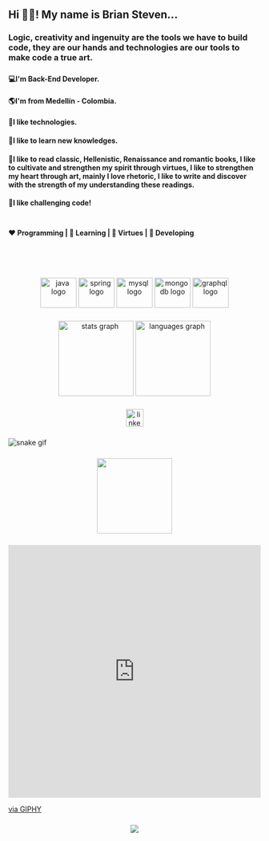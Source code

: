 <h2 align="left">Hi 👋🏻! My name is Brian Steven...</h2>

###

<h3 align="left">Logic, creativity and ingenuity are the tools we have to build code, they are our hands and technologies are our tools to make code a true art.</h3>

###

<h4>💻I'm Back-End Developer.</h4>
<h4>🌎I'm from Medellín - Colombia.</h4>
<h4>🌱I like technologies.</h4>
<h4>💎I like to learn new knowledges.</h4>
<h4>🔑I like to read classic, Hellenistic, Renaissance and romantic books, I like to cultivate and strengthen my spirit through virtues, I like to strengthen my heart through art, mainly I love rhetoric, I like to write and discover with the strength of my understanding these readings.</h4>
<h4>🚀I like challenging code!</h4>

###

<div align="center" style="display: flex; justify-content: space-between">
  <h4>❤ Programming | 🧡 Learning | 💙 Virtues | 💜 Developing</h4>
</div>

###

<br>

###

<div align="center">
  <img src="https://cdn.jsdelivr.net/gh/devicons/devicon/icons/java/java-original.svg" height="60" width="72" alt="java logo"  />
  <img src="https://cdn.jsdelivr.net/gh/devicons/devicon/icons/spring/spring-original.svg" height="60" width="72" alt="spring logo"  />
  <img src="https://cdn.jsdelivr.net/gh/devicons/devicon/icons/mysql/mysql-original.svg" height="60" width="72" alt="mysql logo"  />
  <img src="https://cdn.jsdelivr.net/gh/devicons/devicon/icons/mongodb/mongodb-original.svg" height="60" width="72" alt="mongodb logo"  />
  <img src="https://cdn.jsdelivr.net/gh/devicons/devicon/icons/graphql/graphql-plain.svg" height="60" width="72" alt="graphql logo"  />
</div>

###

<div align="center">
  <img src="https://github-readme-stats.vercel.app/api?hide_title=false&hide_rank=false&show_icons=true&include_all_commits=true&count_private=true&disable_animations=false&theme=radical&locale=en&hide_border=false&username=BrianStevenV" height="150" alt="stats graph"  />
  <img src="https://github-readme-stats.vercel.app/api/top-langs?locale=en&hide_title=false&layout=compact&card_width=320&langs_count=5&theme=dracula&hide_border=false&username=BrianStevenV" height="150" alt="languages graph"  />
</div>

###

<div align="center">
  <a href="https://www.linkedin.com/in/brian-steven03/" target="_blank">
    <img src="https://img.shields.io/static/v1?message=LinkedIn&logo=linkedin&label=&color=0077B5&logoColor=white&labelColor=&style=for-the-badge" height="35" alt="linkedin logo"  />
  </a>
</div>

###

  ![snake gif](https://github.com/BrianStevenV/YOUR_USERNAME/blob/output/github-contribution-grid-snake.gif)

###

<div align="center">
  <img height="150" src="D:\Descargas\trying.svg"  />
</div>

###

<div style="width:100%;height:0;padding-bottom:100%;position:relative;"><iframe src="https://giphy.com/embed/xT0xepBhd8B6MbyhO0" width="100%" height="100%" style="position:absolute" frameBorder="0" class="giphy-embed" allowFullScreen></iframe></div><p><a href="https://giphy.com/gifs/animation-loop-glow-xT0xepBhd8B6MbyhO0">via GIPHY</a></p>

###

<div align="center">
  <img src="https://profile-counter.glitch.me/BrianStevenV/count.svg?"  />
</div>

###
